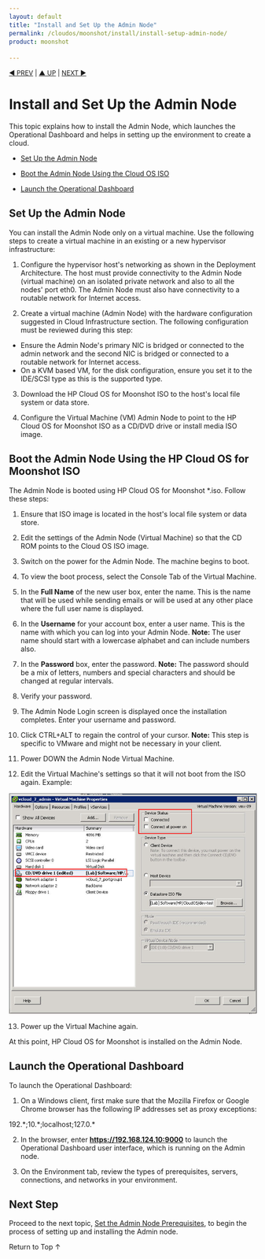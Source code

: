 ```yaml
---
layout: default
title: "Install and Set Up the Admin Node"
permalink: /cloudos/moonshot/install/install-setup-admin-node/
product: moonshot

---
```



<script> 
 
function PageRefresh { 
onLoad="window.refresh" 
} 
 
PageRefresh();

</script>


<p style="font-size: small;"> <a href="/cloudos/moonshot/install/before-you-install/">&#9664; PREV</a> | <a href="/cloudos/moonshot/install/">&#9650; UP</a> | <a href="/cloudos/moonshot/install/admin-node-prerequisites/">NEXT &#9654;</a> </p>

# Install and Set Up the Admin Node

This topic explains how to install the Admin Node, which launches the Operational Dashboard and helps in setting up the environment to create a cloud. 

* [Set Up the Admin Node](#set-up-the-admin-node)

* [Boot the Admin Node Using the Cloud OS ISO](#boot-the-admin-node-using-the-cloud-os-for-moonshot-iso)

* [Launch the Operational Dashboard](#launch-the-operational-dashboard)

## Set Up the Admin Node

You can install the Admin Node only on a virtual machine. Use the following steps to create a virtual machine in an existing or a new hypervisor 
infrastructure:
 
1.	Configure the hypervisor host's networking as shown in the Deployment Architecture. The host must provide connectivity to the Admin Node (virtual machine) on an isolated private network and also to all the nodes' port eth0. The Admin Node must also have connectivity to a routable network for Internet access. 

2.	Create a virtual machine (Admin Node) with the hardware configuration suggested in Cloud Infrastructure section. The following configuration must be reviewed during this step: 
 * Ensure the Admin Node's primary NIC is bridged or connected to the admin network and the second NIC is bridged or connected to a routable network for Internet access. 
 * On a KVM based VM, for the disk configuration, ensure you set it to the IDE/SCSI type as this is the supported type.  
 <!-- **Note:** If your hypervisor is KVM, ensure the virt type is set to KVM. --> 

3. Download the HP Cloud OS for Moonshot ISO to the host's local file system or data store. 

4. Configure the Virtual Machine (VM) Admin Node to point to the HP Cloud OS for Moonshot ISO as a CD/DVD drive or install media ISO image. 


## Boot the Admin Node Using the HP Cloud OS for Moonshot ISO

The Admin Node is booted using HP Cloud OS for Moonshot *.iso.  Follow these steps:

1.	Ensure that ISO image is located in the host's local file system or data store.

2.	Edit the settings of the Admin Node (Virtual Machine) so that the CD ROM points to the Cloud OS ISO image.

3.	Switch on the power for the Admin Node.  The machine begins to boot.

4.	To view the boot process, select the Console Tab of the Virtual Machine.

5.	In the <b>Full Name</b> of the new user box, enter the name. This is the name that will be used while sending emails or will be used at any other place where the full user name is displayed. 

6.	In the <b>Username</b> for your account box, enter a user name. This is the name with which you can log into your Admin Node. **Note:** The user name should start with a lowercase alphabet and can include numbers also.  

7.	In the <b>Password</b> box, enter the password. **Note:** The password should be a mix of letters, numbers and special characters and should be changed at regular intervals.

8.	Verify your password.

9. The Admin Node Login screen is displayed once the installation completes. Enter your username and password.

10.	Click CTRL+ALT to regain the control of your cursor.  **Note:** This step is specific to VMware and might not be necessary in your client. 

11.	Power DOWN the Admin Node Virtual Machine.

12. Edit the Virtual Machine's settings so that it will not boot from the ISO again. Example:

 <img src="media/cos4ms-do-not-boot-again-from-iso.jpg" title="Do not boot from ISO again" />

13. Power up the Virtual Machine again.

At this point, HP Cloud OS for Moonshot is installed on the Admin Node. 


## Launch the Operational Dashboard

To launch the Operational Dashboard:

1. On a	Windows client, first make sure that the Mozilla Firefox or Google Chrome browser has the following IP addresses set as proxy exceptions:
  
 192.\*;10.\*;localhost;127.0.\*

2. In the browser, enter **https://192.168.124.10:9000** to launch the Operational Dashboard user interface, which is running on the Admin node.

3. On the Environment tab, review the types of prerequisites, servers, connections, and networks in your environment.

## Next Step

Proceed to the next topic, [Set the Admin Node Prerequisites](/cloudos/moonshot/install/admin-node-prerequisites/), to begin the process of setting up and installing the Admin node.  

<a href="#top" style="padding:14px 0px 14px 0px; text-decoration: none;"> Return to Top &#8593; </a>

